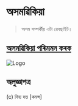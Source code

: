 # অসমৱিকিয়া
> অসম সম্পৰ্কীয় এটা ৱেবছাইট।

## [অসমৱিকিয়া পৰিভ্ৰমন কৰক](http://assamwikia.mwzip.com/wiki/%E0%A6%AC%E0%A7%87%E0%A6%9F%E0%A7%81%E0%A6%AA%E0%A6%BE%E0%A6%A4)

![Logo](http://assamwikia.mwzip.com/w/images/c/c9/Logo.png)

## অলুজ্ঞাপত্ৰ
(c) দিব্য দত্ত
[কমন্স]
